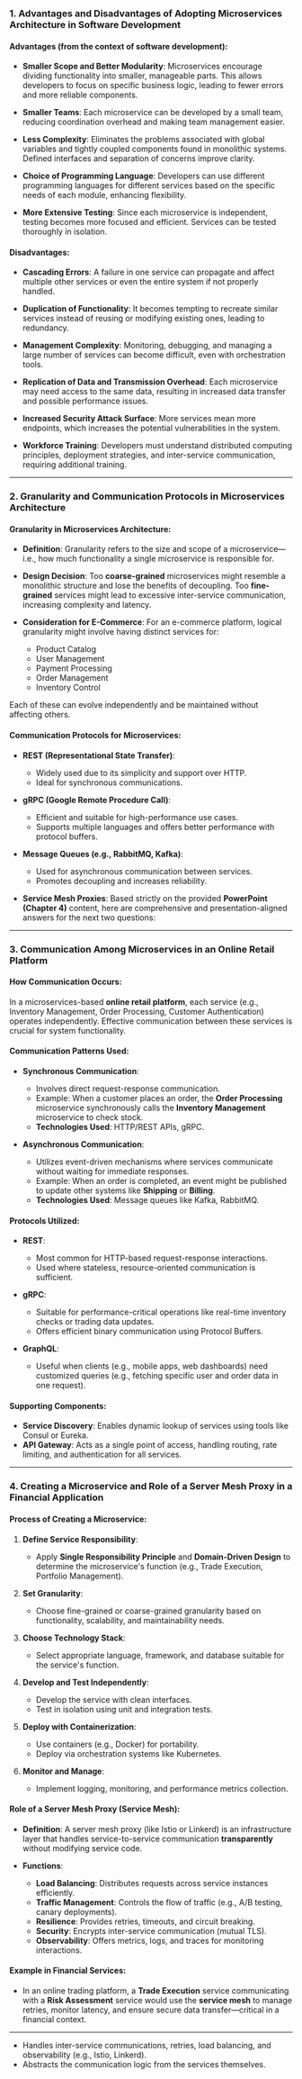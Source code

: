

### **1. Advantages and Disadvantages of Adopting Microservices Architecture in Software Development**

#### **Advantages** (from the context of software development):

* **Smaller Scope and Better Modularity**: Microservices encourage dividing functionality into smaller, manageable parts. This allows developers to focus on specific business logic, leading to fewer errors and more reliable components.

* **Smaller Teams**: Each microservice can be developed by a small team, reducing coordination overhead and making team management easier.

* **Less Complexity**: Eliminates the problems associated with global variables and tightly coupled components found in monolithic systems. Defined interfaces and separation of concerns improve clarity.

* **Choice of Programming Language**: Developers can use different programming languages for different services based on the specific needs of each module, enhancing flexibility.

* **More Extensive Testing**: Since each microservice is independent, testing becomes more focused and efficient. Services can be tested thoroughly in isolation.

#### **Disadvantages**:

* **Cascading Errors**: A failure in one service can propagate and affect multiple other services or even the entire system if not properly handled.

* **Duplication of Functionality**: It becomes tempting to recreate similar services instead of reusing or modifying existing ones, leading to redundancy.

* **Management Complexity**: Monitoring, debugging, and managing a large number of services can become difficult, even with orchestration tools.

* **Replication of Data and Transmission Overhead**: Each microservice may need access to the same data, resulting in increased data transfer and possible performance issues.

* **Increased Security Attack Surface**: More services mean more endpoints, which increases the potential vulnerabilities in the system.

* **Workforce Training**: Developers must understand distributed computing principles, deployment strategies, and inter-service communication, requiring additional training.

---

### **2. Granularity and Communication Protocols in Microservices Architecture**

#### **Granularity in Microservices Architecture**:

* **Definition**: Granularity refers to the size and scope of a microservice—i.e., how much functionality a single microservice is responsible for.

* **Design Decision**: Too **coarse-grained** microservices might resemble a monolithic structure and lose the benefits of decoupling. Too **fine-grained** services might lead to excessive inter-service communication, increasing complexity and latency.

* **Consideration for E-Commerce**: For an e-commerce platform, logical granularity might involve having distinct services for:

  * Product Catalog
  * User Management
  * Payment Processing
  * Order Management
  * Inventory Control

Each of these can evolve independently and be maintained without affecting others.

#### **Communication Protocols for Microservices**:

* **REST (Representational State Transfer)**:

  * Widely used due to its simplicity and support over HTTP.
  * Ideal for synchronous communications.

* **gRPC (Google Remote Procedure Call)**:

  * Efficient and suitable for high-performance use cases.
  * Supports multiple languages and offers better performance with protocol buffers.

* **Message Queues (e.g., RabbitMQ, Kafka)**:

  * Used for asynchronous communication between services.
  * Promotes decoupling and increases reliability.

* **Service Mesh Proxies**:
Based strictly on the provided **PowerPoint (Chapter 4)** content, here are comprehensive and presentation-aligned answers for the next two questions:

---

### **3. Communication Among Microservices in an Online Retail Platform**

#### **How Communication Occurs:**

In a microservices-based **online retail platform**, each service (e.g., Inventory Management, Order Processing, Customer Authentication) operates independently. Effective communication between these services is crucial for system functionality.

#### **Communication Patterns Used:**

* **Synchronous Communication**:

  * Involves direct request-response communication.
  * Example: When a customer places an order, the **Order Processing** microservice synchronously calls the **Inventory Management** microservice to check stock.
  * **Technologies Used**: HTTP/REST APIs, gRPC.

* **Asynchronous Communication**:

  * Utilizes event-driven mechanisms where services communicate without waiting for immediate responses.
  * Example: When an order is completed, an event might be published to update other systems like **Shipping** or **Billing**.
  * **Technologies Used**: Message queues like Kafka, RabbitMQ.

#### **Protocols Utilized:**

* **REST**:

  * Most common for HTTP-based request-response interactions.
  * Used where stateless, resource-oriented communication is sufficient.

* **gRPC**:

  * Suitable for performance-critical operations like real-time inventory checks or trading data updates.
  * Offers efficient binary communication using Protocol Buffers.

* **GraphQL**:

  * Useful when clients (e.g., mobile apps, web dashboards) need customized queries (e.g., fetching specific user and order data in one request).

#### **Supporting Components**:

* **Service Discovery**: Enables dynamic lookup of services using tools like Consul or Eureka.
* **API Gateway**: Acts as a single point of access, handling routing, rate limiting, and authentication for all services.

---

### **4. Creating a Microservice and Role of a Server Mesh Proxy in a Financial Application**

#### **Process of Creating a Microservice**:

1. **Define Service Responsibility**:

   * Apply **Single Responsibility Principle** and **Domain-Driven Design** to determine the microservice's function (e.g., Trade Execution, Portfolio Management).

2. **Set Granularity**:

   * Choose fine-grained or coarse-grained granularity based on functionality, scalability, and maintainability needs.

3. **Choose Technology Stack**:

   * Select appropriate language, framework, and database suitable for the service's function.

4. **Develop and Test Independently**:

   * Develop the service with clean interfaces.
   * Test in isolation using unit and integration tests.

5. **Deploy with Containerization**:

   * Use containers (e.g., Docker) for portability.
   * Deploy via orchestration systems like Kubernetes.

6. **Monitor and Manage**:

   * Implement logging, monitoring, and performance metrics collection.

#### **Role of a Server Mesh Proxy (Service Mesh)**:

* **Definition**: A server mesh proxy (like Istio or Linkerd) is an infrastructure layer that handles service-to-service communication **transparently** without modifying service code.

* **Functions**:

  * **Load Balancing**: Distributes requests across service instances efficiently.
  * **Traffic Management**: Controls the flow of traffic (e.g., A/B testing, canary deployments).
  * **Resilience**: Provides retries, timeouts, and circuit breaking.
  * **Security**: Encrypts inter-service communication (mutual TLS).
  * **Observability**: Offers metrics, logs, and traces for monitoring interactions.

#### **Example in Financial Services**:

* In an online trading platform, a **Trade Execution** service communicating with a **Risk Assessment** service would use the **service mesh** to manage retries, monitor latency, and ensure secure data transfer—critical in a financial context.

---

  * Handles inter-service communications, retries, load balancing, and observability (e.g., Istio, Linkerd).
  * Abstracts the communication logic from the services themselves.

